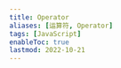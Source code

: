 ```yaml
---
title: Operator
aliases: [运算符, Operator]
tags: [JavaScript]
enableToc: true
lastmod: 2022-10-21
---
```

